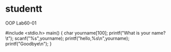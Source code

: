 # studentt
OOP Lab60-01

#include <stdio.h>
main()
{
   char yourname[100];
   printf("What is your name?\t");
   scanf("%s",yourname);
   printf("hello,%s\n",yourname);
   printf("Goodbye\n");
}
